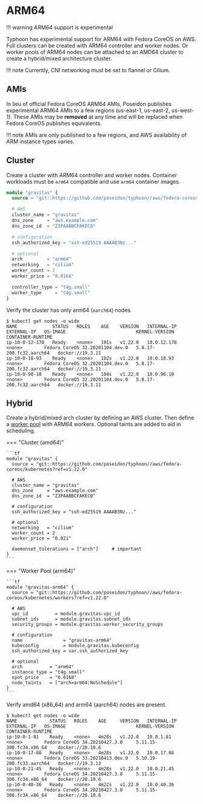 # ARM64

!!! warning
    ARM64 support is experimental

Typhoon has experimental support for ARM64 with Fedora CoreOS on AWS. Full clusters can be created with ARM64 controller and worker nodes. Or worker pools of ARM64 nodes can be attached to an AMD64 cluster to create a hybrid/mixed architecture cluster.

!!! note
    Currently, CNI networking must be set to flannel or Cilium.

## AMIs

In lieu of official Fedora CoreOS ARM64 AMIs, Poseidon publishes experimental ARM64 AMIs to a few regions (us-east-1, us-east-2, us-west-1). These AMIs may be **removed** at any time and will be replaced when Fedora CoreOS publishes equivalents.

!!! note
    AMIs are only published to a few regions, and AWS availability of ARM instance types varies.

## Cluster

Create a cluster with ARM64 controller and worker nodes. Container workloads must be `arm64` compatible and use `arm64` container images.

```tf
module "gravitas" {
  source = "git::https://github.com/poseidon/typhoon//aws/fedora-coreos/kubernetes?ref=v1.22.0"

  # AWS
  cluster_name = "gravitas"
  dns_zone     = "aws.example.com"
  dns_zone_id  = "Z3PAABBCFAKEC0"

  # configuration
  ssh_authorized_key = "ssh-ed25519 AAAAB3Nz..."

  # optional
  arch         = "arm64"
  networking   = "cilium"
  worker_count = 2
  worker_price = "0.0168"

  controller_type = "t4g.small"
  worker_type     = "t4g.small"
}
```

Verify the cluster has only arm64 (`aarch64`) nodes.

```
$ kubectl get nodes -o wide
NAME             STATUS   ROLES    AGE    VERSION   INTERNAL-IP   EXTERNAL-IP   OS-IMAGE                          KERNEL-VERSION            CONTAINER-RUNTIME
ip-10-0-12-178   Ready    <none>   101s   v1.22.0   10.0.12.178   <none>        Fedora CoreOS 32.20201104.dev.0   5.8.17-200.fc32.aarch64   docker://19.3.11
ip-10-0-18-93    Ready    <none>   102s   v1.22.0   10.0.18.93    <none>        Fedora CoreOS 32.20201104.dev.0   5.8.17-200.fc32.aarch64   docker://19.3.11
ip-10-0-90-10    Ready    <none>   104s   v1.22.0   10.0.90.10    <none>        Fedora CoreOS 32.20201104.dev.0   5.8.17-200.fc32.aarch64   docker://19.3.11
```

## Hybrid

Create a hybrid/mixed arch cluster by defining an AWS cluster. Then define a [worker pool](worker-pools.md#aws) with ARM64 workers. Optional taints are added to aid in scheduling.

=== "Cluster (amd64)"

    ```tf
    module "gravitas" {
      source = "git::https://github.com/poseidon/typhoon//aws/fedora-coreos/kubernetes?ref=v1.22.0"

      # AWS
      cluster_name = "gravitas"
      dns_zone     = "aws.example.com"
      dns_zone_id  = "Z3PAABBCFAKEC0"

      # configuration
      ssh_authorized_key = "ssh-ed25519 AAAAB3Nz..."

      # optional
      networking   = "cilium"
      worker_count = 2
      worker_price = "0.021"

      daemonset_tolerations = ["arch"]     # important
    }
    ```

=== "Worker Pool (arm64)"

    ```tf
    module "gravitas-arm64" {
      source = "git::https://github.com/poseidon/typhoon//aws/fedora-coreos/kubernetes/workers?ref=v1.22.0"

      # AWS
      vpc_id          = module.gravitas.vpc_id
      subnet_ids      = module.gravitas.subnet_ids
      security_groups = module.gravitas.worker_security_groups

      # configuration
      name               = "gravitas-arm64"
      kubeconfig         = module.gravitas.kubeconfig
      ssh_authorized_key = var.ssh_authorized_key

      # optional
      arch          = "arm64"
      instance_type = "t4g.small"
      spot_price    = "0.0168"
      node_taints   = ["arch=arm64:NoSchedule"]
    }
    ```

Verify amd64 (x86_64) and arm64 (aarch64) nodes are present.

```
$ kubectl get nodes -o wide
NAME            STATUS   ROLES    AGE     VERSION   INTERNAL-IP   EXTERNAL-IP   OS-IMAGE                          KERNEL-VERSION             CONTAINER-RUNTIME
ip-10-0-1-81    Ready    <none>   4m28s   v1.22.0   10.0.1.81     <none>        Fedora CoreOS 34.20210427.3.0     5.11.15-300.fc34.x86_64    docker://20.10.6
ip-10-0-17-86   Ready    <none>   4m28s   v1.22.0   10.0.17.86    <none>        Fedora CoreOS 33.20210413.dev.0   5.10.19-200.fc33.aarch64   docker://19.3.13
ip-10-0-21-45   Ready    <none>   4m28s   v1.22.0   10.0.21.45    <none>        Fedora CoreOS 34.20210427.3.0     5.11.15-300.fc34.x86_64    docker://20.10.6
ip-10-0-40-36   Ready    <none>   4m22s   v1.22.0   10.0.40.36    <none>        Fedora CoreOS 34.20210427.3.0     5.11.15-300.fc34.x86_64    docker://20.10.6
```

